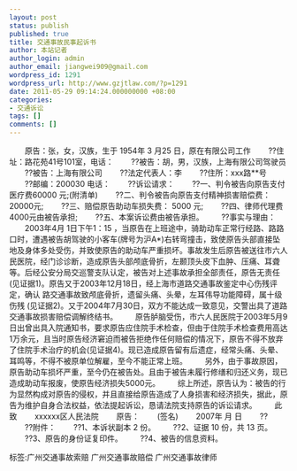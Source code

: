 ```yaml
---
layout: post
status: publish
published: true
title: 交通事故民事起诉书
author: 本站记者
author_login: admin
author_email: jiangwei909@gmail.com
wordpress_id: 1291
wordpress_url: http://www.gzjtlaw.com/?p=1291
date: 2011-05-29 09:14:24.000000000 +08:00
categories:
- 交通诉讼
tags: []
comments: []
---
```

　　原告：张，女，汉族，生于 1954年 3 月25 日，原在有限公司工作　　??住址：路花苑41号101室，电话：　　??被告：胡，男，汉族，上海有限公司驾驶员　　??被告：上海有限公司　　??法定代表人：李　　??住所：xxx路**号　　??邮编：200030 电话： 　　??诉讼请求：　　??一、判令被告向原告支付医疗费60000 元;(附清单)　　??二、判令被告向原告支付精神损害赔偿费： 20000元;　　??三、赔偿原告助动车损失费： 5000 元;　　??四、律师代理费4000元由被告承担;　　??五、本案诉讼费由被告承担。　　??事实与理由：　　2003年4月 1日下午1：15 ，当原告在上班途中，骑助动车正常行经路、路路口时，遭遇被告胡驾驶的小客车(牌号为沪A*)右转弯撞击，致使原告头部直接坠地及身体多处受伤，并致使原告的助动车严重损坏。事故发生后原告被送往市六人民医院，经门诊诊断，造成原告头部颅底骨折，左颞顶头皮下血肿、压痛、耳聋等。后经公安分局交巡警支队认定，被告对上述事故承担全部责任，原告无责任(见证据1)。原告又于2003年12月18日，经上海市道路交通事故鉴定中心伤残评定，确认 路交通事故致颅底骨折，遗留头痛、头晕，左耳伟导功能障碍，属十级伤残 (见证据2)。又于2004年7月30日，双方不能达成一致意见，交警出具了道路交通事故损害赔偿调解终结书。　　原告胪脑受伤，市六人民医院于2003年5月9日出曾出具入院通知书，要求原告应住院手术检查，但由于住院手术检查费用高达1万余元，且当时原告经济窘迫而被告拒绝作任何赔偿的情况下，原告不得不放弃了住院手术治疗的机会(见证据4)。现已造成原告留有后遗症，经常头痛、头晕、耳鸣等，不得不被原单位解雇，至今不能正常上班。　　另外，由于事故原因，原告助动车损坏严重，至今仍在被告处。且由于被告未履行修缮和归还义务，现已造成助动车报废，使原告经济损失5000元。　　综上所述，原告认为：被告的行为显然构成对原告的侵权，并且直接给原告造成了人身损害和经济损失，据此，原告为维护自身合法权益，依法提起诉讼，恳请法院支持原告的诉讼请求。　　此致　　xxxxxx区人民法院　　原告：　　(签名)　　2007年 月 日　　??　　??附件：　　??1、本诉状副本 2 份。　　??2、证据 10 份，共 13 页。　　??3、原告的身份证复印件。　　??4、被告的信息资料。标签:广州交通事故索赔 广州交通事故赔偿 广州交通事故律师
